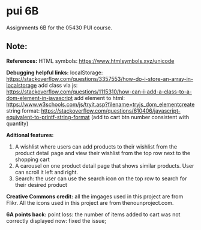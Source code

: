 # pui 6B
Assignments 6B for the 05430 PUI course.

## Note: 

**References:** 
HTML symbols: https://www.htmlsymbols.xyz/unicode

**Debugging helpful links:** 
localStorage: https://stackoverflow.com/questions/3357553/how-do-i-store-an-array-in-localstorage
add class via js: https://stackoverflow.com/questions/1115310/how-can-i-add-a-class-to-a-dom-element-in-javascript
add element to html: https://www.w3schools.com/js/tryit.asp?filename=tryjs_dom_elementcreate
string format: https://stackoverflow.com/questions/610406/javascript-equivalent-to-printf-string-format (add to cart btn number consistent with quantity)



**Aditional features:** 

1. A wishlist where users can add products to their wishlist from the product detail page and view their wishlist from the top row next to the shopping cart
2. A carousel on one product detail page that shows similar products. User can scroll it left and right. 
3. Search: the user can use the search icon on the top row to search for their desired product


**Creative Commons credit:** 
all the imgages used in this project are from Flikr. 
All the icons used in this project are from thenounproject.com. 



**6A points back:**
point loss: the number of items added to cart was not correctly displayed
now: fixed the issue;